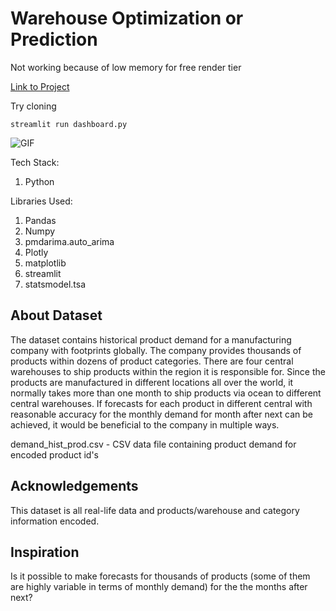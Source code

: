 # Warehouse Optimization or Prediction

Not working because of low memory for free render tier

[Link to Project](https://unsupervised-learning-cluster-streamlit.onrender.com)

Try cloning

`streamlit run dashboard.py`

![GIF](src/Animation.gif)

Tech Stack:

1. Python

Libraries Used:

1. Pandas
2. Numpy
3. pmdarima.auto_arima
4. Plotly
5. matplotlib
6. streamlit
7. statsmodel.tsa

## About Dataset

The dataset contains historical product demand for a manufacturing company with footprints globally. The company provides thousands of products within dozens of product categories. There are four central warehouses to ship products within the region it is responsible for. Since the products are manufactured in different locations all over the world, it normally takes more than one month to ship products via ocean to different central warehouses. If forecasts for each product in different central with reasonable accuracy for the monthly demand for month after next can be achieved, it would be beneficial to the company in multiple ways.

demand_hist_prod.csv - CSV data file containing product demand for encoded product id's

## Acknowledgements

This dataset is all real-life data and products/warehouse and category information encoded.

## Inspiration

Is it possible to make forecasts for thousands of products (some of them are highly variable in terms of monthly demand) for the the months after next?
